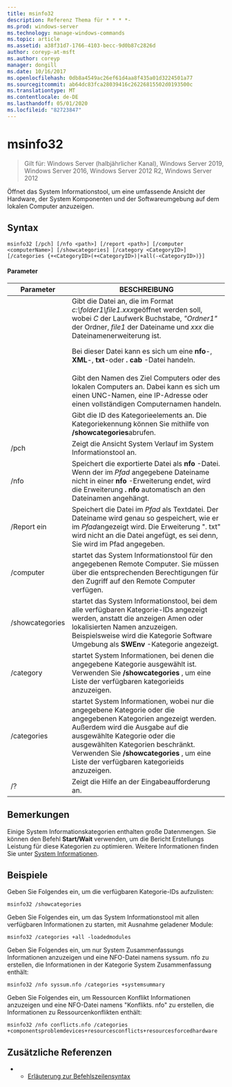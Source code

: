 ```yaml
---
title: msinfo32
description: Referenz Thema für * * * *-
ms.prod: windows-server
ms.technology: manage-windows-commands
ms.topic: article
ms.assetid: a38f31d7-1766-4103-becc-9d0b87c2826d
author: coreyp-at-msft
ms.author: coreyp
manager: dongill
ms.date: 10/16/2017
ms.openlocfilehash: 0db8a4549ac26ef61d4aa8f435a01d3224501a77
ms.sourcegitcommit: ab64dc83fca28039416c26226815502d0193500c
ms.translationtype: MT
ms.contentlocale: de-DE
ms.lasthandoff: 05/01/2020
ms.locfileid: "82723847"
---
```

# <a name="msinfo32"></a>msinfo32

> Gilt für: Windows Server (halbjährlicher Kanal), Windows Server 2019, Windows Server 2016, Windows Server 2012 R2, Windows Server 2012

Öffnet das System Informationstool, um eine umfassende Ansicht der Hardware, der System Komponenten und der Softwareumgebung auf dem lokalen Computer anzuzeigen. 
## <a name="syntax"></a>Syntax
```
msinfo32 [/pch] [/nfo <path>] [/report <path>] [/computer <computerName>] [/showcategories] [/category <CategoryID>] [/categories {+<CategoryID>(+<CategoryID>)|+all(-<CategoryID>)}]
```
#### <a name="parameters"></a>Parameter

|    Parameter    |                                                                                                                                 BESCHREIBUNG                                                                                                                                  |
|-----------------|------------------------------------------------------------------------------------------------------------------------------------------------------------------------------------------------------------------------------------------------------------------------------|
|     <path>      | Gibt die Datei an, die im Format *c:\folder1\file1.xxx*geöffnet werden soll, wobei *C* der Laufwerk Buchstabe, *"Ordner1"* der Ordner, *file1* der Dateiname und *xxx* die Dateinamenerweiterung ist.<p>Bei dieser Datei kann es sich um eine **nfo**-, **XML**-, **txt**-oder **. cab** -Datei handeln. |
| <computerName>  |                                                                             Gibt den Namen des Ziel Computers oder des lokalen Computers an. Dabei kann es sich um einen UNC-Namen, eine IP-Adresse oder einen vollständigen Computernamen handeln.                                                                              |
|  <CategoryID>   |                                                                                     Gibt die ID des Kategorieelements an. Die Kategoriekennung können Sie mithilfe von **/showcategories**abrufen.                                                                                      |
|      /pch       |                                                                                                       Zeigt die Ansicht System Verlauf im System Informationstool an.                                                                                                       |
|      /nfo       |                                     Speichert die exportierte Datei als **nfo** -Datei. Wenn der im *Pfad* angegebene Dateiname nicht in einer **nfo** -Erweiterung endet, wird die Erweiterung **. nfo** automatisch an den Dateinamen angehängt.                                      |
|     /Report ein     |                                               Speichert die Datei im *Pfad* als Textdatei. Der Dateiname wird genau so gespeichert, wie er im *Pfad*angezeigt wird. Die Erweiterung ". txt" wird nicht an die Datei angefügt, es sei denn, Sie wird im Pfad angegeben.                                                |
|    /computer    |                                                                startet das System Informationstool für den angegebenen Remote Computer. Sie müssen über die entsprechenden Berechtigungen für den Zugriff auf den Remote Computer verfügen.                                                                |
| /showcategories |                         startet das System Informationstool, bei dem alle verfügbaren Kategorie-IDs angezeigt werden, anstatt die anzeigen Amen oder lokalisierten Namen anzuzeigen. Beispielsweise wird die Kategorie Software Umgebung als **SWEnv** -Kategorie angezeigt.                         |
|    /category    |                                                                     startet System Informationen, bei denen die angegebene Kategorie ausgewählt ist. Verwenden Sie **/showcategories** , um eine Liste der verfügbaren kategorieids anzuzeigen.                                                                     |
|   /categories   |                          startet System Informationen, wobei nur die angegebene Kategorie oder die angegebenen Kategorien angezeigt werden. Außerdem wird die Ausgabe auf die ausgewählte Kategorie oder die ausgewählten Kategorien beschränkt. Verwenden Sie **/showcategories** , um eine Liste der verfügbaren kategorieids anzuzeigen.                          |
|       /?        |                                                                                                                     Zeigt die Hilfe an der Eingabeaufforderung an.                                                                                                                     |

## <a name="remarks"></a>Bemerkungen
Einige System Informationskategorien enthalten große Datenmengen. Sie können den Befehl **Start/Wait** verwenden, um die Bericht Erstellungs Leistung für diese Kategorien zu optimieren. Weitere Informationen finden Sie unter [System Informationen](https://technet.microsoft.com/library/cc783305(v=ws.10).aspx).
## <a name="examples"></a>Beispiele
Geben Sie Folgendes ein, um die verfügbaren Kategorie-IDs aufzulisten:
```
msinfo32 /showcategories
```
Geben Sie Folgendes ein, um das System Informationstool mit allen verfügbaren Informationen zu starten, mit Ausnahme geladener Module:
```
msinfo32 /categories +all -loadedmodules
```
Geben Sie Folgendes ein, um nur System Zusammenfassungs Informationen anzuzeigen und eine NFO-Datei namens syssum. nfo zu erstellen, die Informationen in der Kategorie System Zusammenfassung enthält:
```
msinfo32 /nfo syssum.nfo /categories +systemsummary
```
Geben Sie Folgendes ein, um Ressourcen Konflikt Informationen anzuzeigen und eine NFO-Datei namens "Konflikts. nfo" zu erstellen, die Informationen zu Ressourcenkonflikten enthält:
```
msinfo32 /nfo conflicts.nfo /categories    +componentsproblemdevices+resourcesconflicts+resourcesforcedhardware
```
## <a name="additional-references"></a>Zusätzliche Referenzen
-   - [Erläuterung zur Befehlszeilensyntax](command-line-syntax-key.md)

